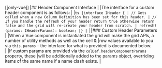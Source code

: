 [[only-vue]]
|## Header Component Interface
|
|The interface for a custom header component is as follows:
|
|`ts |interface IHeader { | // Gets called when a new Column Definition has been set for this header. | // If you handle the refresh of your header return true otherwise return false and the grid will re-create your header from scratch. | refresh?(params: IHeaderParams): boolean; |} |`
|
|### Custom Header Parameters
|
|When a Vue component is instantiated the grid will make the grid APIs, a number of utility methods as well as the cell &
|row values available to you via `this.params` - the interface for what is provided is documented below.  
|
|If custom params are provided via the `colDef.headerComponentParams` property, these
|will be additionally added to the params object, overriding items of the same name if a name clash exists.
|
